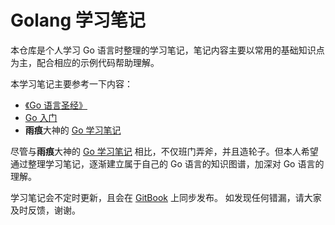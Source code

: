 # Golang 学习笔记

本仓库是个人学习 Go 语言时整理的学习笔记，笔记内容主要以常用的基础知识点为主，配合相应的示例代码帮助理解。

本学习笔记主要参考一下内容：

- [《Go 语言圣经》](https://yar999.gitbooks.io/gopl-zh/content/)
- [Go 入门](https://www.kancloud.cn/kancloud/the-way-to-go/72432)
- **雨痕**大神的 [Go 学习笔记](https://github.com/qyuhen/book) 

尽管与**雨痕**大神的 [Go 学习笔记](https://github.com/qyuhen/book) 相比，不仅班门弄斧，并且造轮子。但本人希望通过整理学习笔记，逐渐建立属于自己的 Go 语言的知识图谱，加深对 Go 语言的理解。

学习笔记会不定时更新，且会在 [GitBook](https://hansonyip1.gitbook.io/golang-learning-notes/) 上同步发布。 如发现任何错漏，请大家及时反馈，谢谢。

